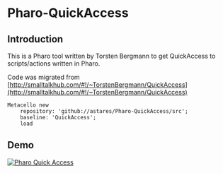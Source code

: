 # Pharo-QuickAccess

## Introduction 

This is a Pharo tool written by Torsten Bergmann to get QuickAccess to scripts/actions written in 
Pharo.

Code was migrated from [http://smalltalkhub.com/#!/~TorstenBergmann/QuickAccess](http://smalltalkhub.com/#!/~TorstenBergmann/QuickAccess)


```Smalltalk
Metacello new 
	repository: 'github://astares/Pharo-QuickAccess/src';
	baseline: 'QuickAccess';
	load
```

## Demo
[![Pharo Quick Access](https://img.youtube.com/vi/j-dTp6i_P3s/0.jpg)](https://www.youtube.com/watch?v=j-dTp6i_P3s)
